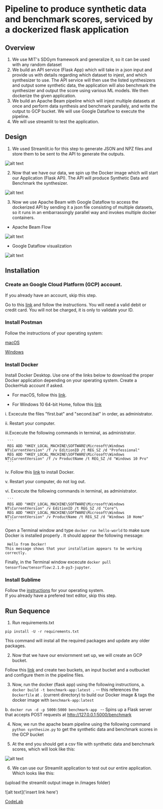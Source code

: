 # Pipeline to produce synthetic data and benchmark scores, serviced by a dockerized flask application

## Overview

1. We use MIT's SDGym framework and generalize it, so it can be used with any random dataset
2. We build an API service (Flask App) which will take in a json input and provide us with details regarding which dataset to injest, and which synthesizer to use. The API service will then use the listed synthesizers and output some synthetic data, the application will also benchmark the synthesizer and output the score using various ML models. We then dockerize the given application.
3. We build an Apache Beam pipeline which will injest multiple datasets at once and perform data synthesis and benchmark parallely, and write the output to GCP bucket. We will use Google Dataflow to execute the pipeline. 
4. We will use streamlit to test the application.

## Design

1. We used Streamlit.io for this step to generate JSON and NPZ files and store them to be sent to the API to generate the outputs.

![alt text](https://github.com/SidNimbalkar/Synthetic-Data-Generation-and-benchmark/blob/master/images/streamlit.png)

2. Now that we have our data, we spin up the Docker image which will start our Application (Flask API). The API will produce Synthetic Data and Benchmark the synthesizer.

![alt text](https://github.com/SidNimbalkar/Synthetic-Data-Generation-and-benchmark/blob/master/images/docker.png)

3. Now we use Apache Beam with Google Dataflow to access the dockerized API by sending it a json file consisting of multiple datasets, so it runs in an embarrassingly parallel way and invokes multiple docker containers.

  - Apache Beam Flow

![alt text](https://github.com/SidNimbalkar/Synthetic-Data-Generation-and-benchmark/blob/master/images/pipeline.png)

  - Google Dataflow visualization 

![alt text](https://github.com/SidNimbalkar/Synthetic-Data-Generation-and-benchmark/blob/master/images/flow.png)

## Installation

### Create an Google Cloud Platform (GCP) account.

If you already have an account, skip this step.

Go to this [link](https://cloud.google.com/gcp/getting-started) and follow the instructions. You will need a valid debit or credit card. You will not be charged, it is only to validate your ID.

### Install Postman

Follow the instructions of your operating system:

[macOS](https://learning.postman.com/docs/postman/launching-postman/installation-and-updates/#installing-postman-on-mac)

[Windows](https://learning.postman.com/docs/postman/launching-postman/installation-and-updates/#installing-postman-on-windows)

### Install Docker

Install Docker Desktop. Use one of the links below to download the proper Docker application depending on your operating system. Create a DockerHub account if asked.

* For macOS, follow this [link](https://docs.docker.com/docker-for-mac/install/).

* For Windows 10 64-bit Home, follow this [link](https://docs.docker.com/docker-for-windows/install/)

 i.  Excecute the files "first.bat" and "second.bat" in order, as administrator.

 ii. Restart your computer.

 iii.Excecute the following commands in terminal, as administrator.
 
     ```
     REG ADD "HKEY_LOCAL_MACHINE\SOFTWARE\Microsoft\Windows NT\CurrentVersion" /f /v EditionID /t REG_SZ /d "Professional"
     REG ADD "HKEY_LOCAL_MACHINE\SOFTWARE\Microsoft\Windows NT\CurrentVersion" /f /v ProductName /t REG_SZ /d "Windows 10 Pro"
     ```
     
 iv. Follow this [link](https://docs.docker.com/docker-for-windows/install/) to install Docker.
 
 v.  Restart your computer, do not log out.

 vi. Excecute the following commands in terminal, as administrator.
 
     ```
     REG ADD "HKEY_LOCAL_MACHINE\SOFTWARE\Microsoft\Windows NT\CurrentVersion" /v EditionID /t REG_SZ /d "Core"\
     REG ADD "HKEY_LOCAL_MACHINE\SOFTWARE\Microsoft\Windows NT\CurrentVersion" /v ProductName /t REG_SZ /d "Windows 10 Home"
     ```

Open a Terminal window and type `docker run hello-world` to make sure Docker is installed properly . It should appear the following message:

`` Hello from Docker!``  
``This message shows that your installation appears to be working correctly.``

Finally, in the Terminal window excecute `docker pull tensorflow/tensorflow:2.1.0-py3-jupyter`.


### Install Sublime

Follow the [instructions](https://www.sublimetext.com/3) for your operating system.\
If you already have a prefered text editor, skip this step.


## Run Sequence

1. Run requirements.txt
```
pip install -U -r requirements.txt
```
This command will instal all the required packages and update any older packages.

2. Now that we have our enviornment set up, we will create an GCP bucket.

Follow this [link](https://cloud.google.com/storage/docs/creating-buckets) and create two buckets, an input bucket and a outbucket and configure them in the pipeline files.

3. Now, run the docker (flask app) using the following instructions,
 a. `docker build -t benchmark-app:latest .` -- this references the `Dockerfile` at `.` (current directory) to build our Docker image & tags the docker image with `benchmark-app:latest`

 b. `docker run -d -p 5000:5000 benchmark-app ` -- Spins up a Flask server that accepts POST requests at http://127.0.0.1:5000/benchmark

4. Now, we run the apache beam pipeline using the following command `python synthesize.py` to get the synthetic data and benchmark scores in the GCP bucket

5. At the end you should get a csv file with synthetic data and benchmark scores, which will look like this:

![alt text](https://github.com/SidNimbalkar/Synthetic-Data-Generation-and-benchmark/blob/master/images/bucket.png)

6. We can use our Streamlit application to test out our entire application. Which looks like this:

(upload the streamlit output image in /images folder)

![alt text]('insert link here')

[CodeLab](https://codelabs-preview.appspot.com/?file_id=1VQEfSxPcW4bHluo56Xh6sZAMK31DOV8JX8PxmrUhIm4#0)
